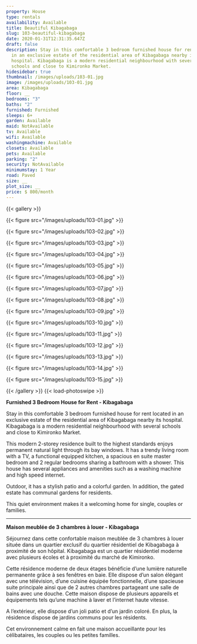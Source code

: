 ```yaml
---
property: House
type: rentals
availability: Available
title: Beautiful Kibagabaga
slug: 103-beautiful-kibagabaga
date: 2020-01-31T12:31:35.647Z
draft: false
description: Stay in this comfortable 3 bedroom furnished house for rent located
  in an exclusive estate of the residential area of Kibagabaga nearby its
  hospital. Kibagabaga is a modern residential neighbourhood with several
  schools and close to Kimironko Market.
hidesidebar: true
thumbnail: /images/uploads/103-01.jpg
image: /images/uploads/103-01.jpg
area: Kibagabaga
floor: __
bedrooms: "3"
baths: "2"
furnished: Furnished
sleeps: 6+
garden: Available
maid: NotAvailable
tv: Available
wifi: Available
washingmachine: Available
closets: Available
pets: Available
parking: "2"
security: NotAvailable
minimumstay: 1 Year
road: Paved
size: __
plot_size: __
price: $ 800/month
---
```


{{< gallery >}}

{{< figure src="/images/uploads/103-01.jpg" >}}

{{< figure src="/images/uploads/103-02.jpg" >}}

{{< figure src="/images/uploads/103-03.jpg" >}}

{{< figure src="/images/uploads/103-04.jpg" >}}

{{< figure src="/images/uploads/103-05.jpg" >}}

{{< figure src="/images/uploads/103-06.jpg" >}}

{{< figure src="/images/uploads/103-07.jpg" >}}

{{< figure src="/images/uploads/103-08.jpg" >}}

{{< figure src="/images/uploads/103-09.jpg" >}}

{{< figure src="/images/uploads/103-10.jpg" >}}

{{< figure src="/images/uploads/103-11.jpg" >}}

{{< figure src="/images/uploads/103-12.jpg" >}}

{{< figure src="/images/uploads/103-13.jpg" >}}

{{< figure src="/images/uploads/103-14.jpg" >}}

{{< figure src="/images/uploads/103-15.jpg" >}}

{{< /gallery >}} {{< load-photoswipe >}}

**Furnished 3 Bedroom House for Rent - Kibagabaga**

Stay in this comfortable 3 bedroom furnished house for rent located in an exclusive estate of the residential area of Kibagabaga nearby its hospital. Kibagabaga is a modern residential neighbourhood with several schools and close to Kimironko Market.

This modern 2-storey residence built to the highest standards enjoys permanent natural light through its bay windows. It has a trendy living room with a TV, a functional equipped kitchen, a spacious en suite master bedroom and 2 regular bedrooms sharing a bathroom with a shower. This house has several appliances and amenities such as a washing machine and high speed internet.

Outdoor, it has a stylish patio and a colorful garden. In addition, the gated estate has communal gardens for residents.

This quiet environment makes it a welcoming home for single, couples or families.

---

**Maison meublée de 3 chambres à louer - Kibagabaga**

Séjournez dans cette confortable maison meublée de 3 chambres à louer située dans un quartier exclusif du quartier résidentiel de Kibagabaga à proximité de son hôpital. Kibagabaga est un quartier résidentiel moderne avec plusieurs écoles et à proximité du marché de Kimironko.

Cette résidence moderne de deux étages bénéficie d’une lumière naturelle permanente grâce à ses fenêtres en baie. Elle dispose d’un salon élégant avec une télévision, d’une cuisine équipée fonctionnelle, d’une spacieuse suite principale ainsi que de 2 autres chambres partageant une salle de bains avec une douche. Cette maison dispose de plusieurs appareils et équipements tels qu’une machine à laver et l’internet haute vitesse.

A l’extérieur, elle dispose d’un joli patio et d’un jardin coloré. En plus, la résidence dispose de jardins communs pour les résidents.

Cet environnement calme en fait une maison accueillante pour les célibataires, les couples ou les petites familles.
